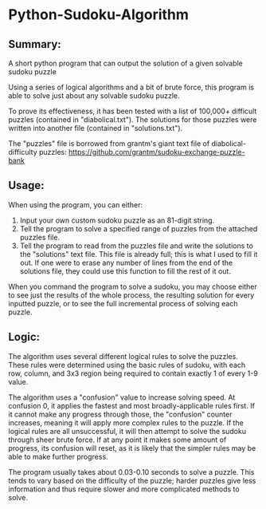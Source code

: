 # Python-Sudoku-Algorithm

## Summary:

A short python program that can output the solution of a given solvable sudoku puzzle

Using a series of logical algorithms and a bit of brute force, this program is able to solve just about any solvable sudoku puzzle.

To prove its effectiveness, it has been tested with a list of 100,000+ difficult puzzles (contained in "diabolical.txt"). The solutions for those puzzles were written into another file (contained in "solutions.txt").

The "puzzles" file is borrowed from grantm's giant text file of diabolical-difficulty puzzles: https://github.com/grantm/sudoku-exchange-puzzle-bank

## Usage:

When using the program, you can either:

1. Input your own custom sudoku puzzle as an 81-digit string.
2. Tell the program to solve a specified range of puzzles from the attached puzzles file.
3. Tell the program to read from the puzzles file and write the solutions to the "solutions" text file. This file is already full; this is what I used to fill it out. If one were to erase any number of lines from the end of the solutions file, they could use this function to fill the rest of it out.

When you command the program to solve a sudoku, you may choose either to see just the results of the whole process, the resulting solution for every inputted puzzle, or to see the full incremental process of solving each puzzle.

## Logic:

The algorithm uses several different logical rules to solve the puzzles. These rules were determined using the basic rules of sudoku, with each row, column, and 3x3 region being required to contain exactly 1 of every 1-9 value.

The algorithm uses a "confusion" value to increase solving speed. At confusion 0, it applies the fastest and most broadly-applicable rules first. If it cannot make any progress through those, the "confusion" counter increases, meaning it will apply more complex rules to the puzzle. If the logical rules are all unsuccessful, it will then attempt to solve the sudoku through sheer brute force. If at any point it makes some amount of progress, its confusion will reset, as it is likely that the simpler rules may be able to make further progress.

The program usually takes about 0.03-0.10 seconds to solve a puzzle. This tends to vary based on the difficulty of the puzzle; harder puzzles give less information and thus require slower and more complicated methods to solve.

